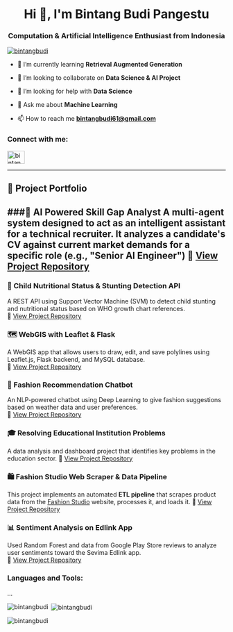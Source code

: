 <h1 align="center">Hi 👋, I'm Bintang Budi Pangestu</h1>
<h3 align="center">Computation & Artificial Intelligence Enthusiast from Indonesia</h3>

<p align="left"> <a href="https://github.com/ryo-ma/github-profile-trophy"><img src="https://github-profile-trophy.vercel.app/?username=bintangbudi" alt="bintangbudi" /></a> </p>

- 🌱 I’m currently learning **Retrieval Augmented Generation**

- 👯 I’m looking to collaborate on **Data Science & AI Project**

- 🤝 I’m looking for help with **Data Science**

- 💬 Ask me about **Machine Learning**

- 📫 How to reach me **bintangbudi61@gmail.com**

<h3 align="left">Connect with me:</h3>
<p align="left">
<a href="https://linkedin.com/in/bintangbudipangestu" target="blank"><img align="center" src="https://raw.githubusercontent.com/rahuldkjain/github-profile-readme-generator/master/src/images/icons/Social/linked-in-alt.svg" alt="bintang budi pangestu" height="30" width="40" /></a>
</p>

---

## 🚀 Project Portfolio

###🔎 AI Powered Skill Gap Analyst
 A multi-agent system designed to act as an intelligent assistant for a technical recruiter. It analyzes a candidate's CV against current market demands for a specific role (e.g., "Senior AI Engineer")
🔗 [View Project Repository](https://github.com/BintangBudi/AI-Powered-Skill-Gap-Analyst)
---

### 🧠 Child Nutritional Status & Stunting Detection API
A REST API using Support Vector Machine (SVM) to detect child stunting and nutritional status based on WHO growth chart references.  
🔗 [View Project Repository](https://github.com/BintangBudi/Deteksi-Stunting)

### 🗺️ WebGIS with Leaflet & Flask
A WebGIS app that allows users to draw, edit, and save polylines using Leaflet.js, Flask backend, and MySQL database.  
🔗 [View Project Repository](https://github.com/BintangBudi/webgis_multi_geometry)

### 🤖 Fashion Recommendation Chatbot
An NLP-powered chatbot using Deep Learning to give fashion suggestions based on weather data and user preferences.  
🔗 [View Project Repository](https://github.com/BintangBudi/Fasrecon_App)

### 🎓 Resolving Educational Institution Problems
A data analysis and dashboard project that identifies key problems in the education sector.
🔗 [View Project Repository](https://github.com/BintangBudi/Menyelesaikan-Permasalahan-Institusi-Pendidikan)

### 🛍️ Fashion Studio Web Scraper & Data Pipeline
This project implements an automated **ETL pipeline** that scrapes product data from the [Fashion Studio](https://fashion-studio.dicoding.dev/) website, processes it, and loads it.
🔗 [View Project Repository](https://github.com/BintangBudi/Building-Simple-ETL-Pipeline)

### 📊 Sentiment Analysis on Edlink App
Used Random Forest and data from Google Play Store reviews to analyze user sentiments toward the Sevima Edlink app.  
🔗 [View Project Repository](https://github.com/BintangBudi/SentimentAnalysisOnEdlinkApp)


<h3 align="left">Languages and Tools:</h3>
<p align="left">
<!-- your icons section remains unchanged -->
... <!-- icons as in your original content -->
</p>

<p><img align="left" src="https://github-readme-stats.vercel.app/api/top-langs?username=bintangbudi&show_icons=true&locale=en&layout=compact" alt="bintangbudi" /></p>

<p>&nbsp;<img align="center" src="https://github-readme-stats.vercel.app/api?username=bintangbudi&show_icons=true&locale=en" alt="bintangbudi" /></p>

<p><img align="center" src="https://github-readme-streak-stats.herokuapp.com/?user=bintangbudi&" alt="bintangbudi" /></p>
